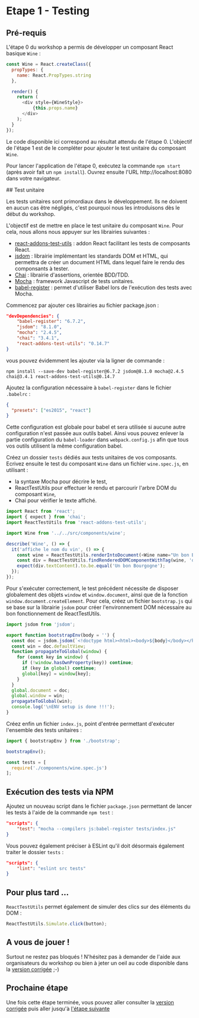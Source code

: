 # Etape 1 - Testing

## Pré-requis

L'étape 0 du workshop a permis de développer un composant React basique `Wine` :

```javascript
const Wine = React.createClass({
  propTypes: {
    name: React.PropTypes.string
  },

  render() {
    return (
      <div style={WineStyle}>
          {this.props.name}
      </div>
    );
  }
});
```

Le code disponible ici correspond au résultat attendu de l'étape 0. L'objectif de l'étape 1 est de le compléter pour ajouter le test unitaire du composant `Wine`.

Pour lancer l'application de l'étape 0, exécutez la commande `npm start` (après avoir fait un `npm install`). Ouvrez ensuite l'URL http://localhost:8080 dans votre navigateur.

## Test unitaire

Les tests unitaires sont primordiaux dans le développement. Ils ne doivent en aucun cas être négligés, c'est pourquoi nous les introduisons dès le début du workshop.

L'objectif est de mettre en place le test unitaire du composant `Wine`. Pour cela, nous allons nous appuyer sur les librairies suivantes :

* [react-addons-test-utils](https://facebook.github.io/react/docs/test-utils.html) : addon React facilitant les tests de composants React.
* [jsdom](https://github.com/tmpvar/jsdom) : librairie implémentant les standards DOM et HTML, qui permettra de créer un document HTML dans lequel faire le rendu des componsants à tester.
* [Chai](http://chaijs.com/) : librairie d'assertions, orientée BDD/TDD.
* [Mocha](http://mochajs.org/) : framework Javascript de tests unitaires.
* [babel-register](https://babeljs.io/docs/setup/#mocha) : permet d'utiliser Babel lors de l'exécution des tests avec Mocha.

Commencez par ajouter ces librairies au fichier package.json :

```json
"devDependencies": {
    "babel-register": "6.7.2",
    "jsdom": "8.1.0",
    "mocha": "2.4.5",
    "chai": "3.4.1",
    "react-addons-test-utils": "0.14.7"
}
```

vous pouvez évidemment les ajouter via la ligner de commande :

```
npm install --save-dev babel-register@6.7.2 jsdom@8.1.0 mocha@2.4.5 chai@3.4.1 react-addons-test-utils@0.14.7
```

Ajoutez la configuration nécessaire à `babel-register` dans le fichier `.babelrc` :

```json
{
  "presets": ["es2015", "react"]
}
```

Cette configuration est globale pour babel et sera utilisée si aucune autre configuration n'est passée aux outils babel. Ainsi vous pouvez enlever la partie configuration du `babel-loader` dans `webpack.config.js` afin que tous vos outils utilisent la même configuration babel.


Créez un dossier `tests` dédiés aux tests unitaires de vos composants. Ecrivez ensuite le test du composant `Wine` dans un fichier `wine.spec.js`, en utilisant :

* la syntaxe Mocha pour décrire le test,
* ReactTestUtils pour effectuer le rendu et parcourir l'arbre DOM du composant `Wine`,
* Chai pour vérifier le texte affiché.

```javascript
import React from 'react';
import { expect } from 'chai';
import ReactTestUtils from 'react-addons-test-utils';

import Wine from '../../src/components/wine';

describe('Wine', () => {
  it('affiche le nom du vin', () => {
    const wine = ReactTestUtils.renderIntoDocument(<Wine name="Un bon Bourgogne" />);
    const div = ReactTestUtils.findRenderedDOMComponentWithTag(wine, 'div');
    expect(div.textContent).to.be.equal('Un bon Bourgogne');
  });
});
```

Pour s'exécuter correctement, le test précédent nécessite de disposer globalement des objets `window` et `window.document`, ainsi que de la fonction `window.document.createElement`.
Pour cela, créez un fichier `bootstrap.js` qui se base sur la librairie `jsdom` pour créer l'environnement DOM nécessaire au bon fonctionnement de ReactTestUtils.

```javascript
import jsdom from 'jsdom';

export function bootstrapEnv(body = '') {
  const doc = jsdom.jsdom(`<!doctype html><html><body>${body}</body></html>`);
  const win = doc.defaultView;
  function propagateToGlobal(window) {
    for (const key in window) {
      if (!window.hasOwnProperty(key)) continue;
      if (key in global) continue;
      global[key] = window[key];
    }
  }
  global.document = doc;
  global.window = win;
  propagateToGlobal(win);
  console.log('\nENV setup is done !!!');
}
```

Créez enfin un fichier `index.js`, point d'entrée permettant d'exécuter l'ensemble des tests unitaires :

```javascript
import { bootstrapEnv } from './bootstrap';

bootstrapEnv();

const tests = [
  require('./components/wine.spec.js')
];
```

## Exécution des tests via NPM

Ajoutez un nouveau script dans le fichier `package.json` permettant de lancer les tests à l'aide de la commande `npm test` :

```json
"scripts": {
    "test": "mocha --compilers js:babel-register tests/index.js"
}
```

Vous pouvez également préciser à ESLint qu'il doit désormais également traiter le dossier `tests` :

```json
"scripts": {
    "lint": "eslint src tests"
}
```

## Pour plus tard ...

`ReactTestUtils` permet également de simuler des clics sur des éléments du DOM :

```javascript
ReactTestUtils.Simulate.click(button);
```

## A vous de jouer !

Surtout ne restez pas bloqués ! N'hésitez pas à demander de l'aide aux organisateurs du workshop ou bien à jeter un oeil au code disponible dans la [version corrigée](../step-1-done) ;-)

## Prochaine étape

Une fois cette étape terminée, vous pouvez aller consulter la [version corrigée](../step-1-done) puis aller jusqu'à [l'étape suivante](../step-2)
